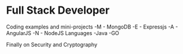 # Full Stack Developer
Coding examples and mini-projects 
-M - MongoDB
-E - Expressjs
-A - AngularJS
-N - NodeJS
Languages
-Java
-GO

Finally on Security and Cryptography

